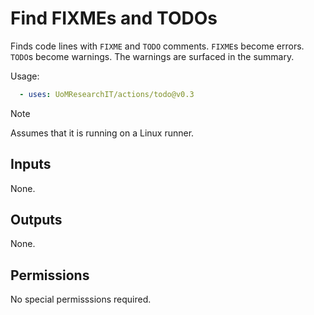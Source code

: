 # Find FIXMEs and TODOs

Finds code lines with `FIXME` and `TODO` comments.
`FIXME`s become errors. `TODO`s become warnings.
The warnings are surfaced in the summary.

Usage:
```yml
  - uses: UoMResearchIT/actions/todo@v0.3
```

> [!NOTE]
> Assumes that it is running on a Linux runner.

## Inputs
None.

## Outputs
None.

## Permissions
No special permisssions required.

